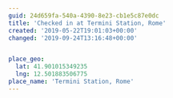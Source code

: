 ```yaml
---
guid: 24d659fa-540a-4390-8e23-cb1e5c87e0dc
title: 'Checked in at Termini Station, Rome'
created: '2019-05-22T19:01:03+00:00'
changed: '2019-09-24T13:16:48+00:00'


place_geo:
  lat: 41.901015349235
  lng: 12.501883506775
place_name: 'Termini Station, Rome'
---
```


